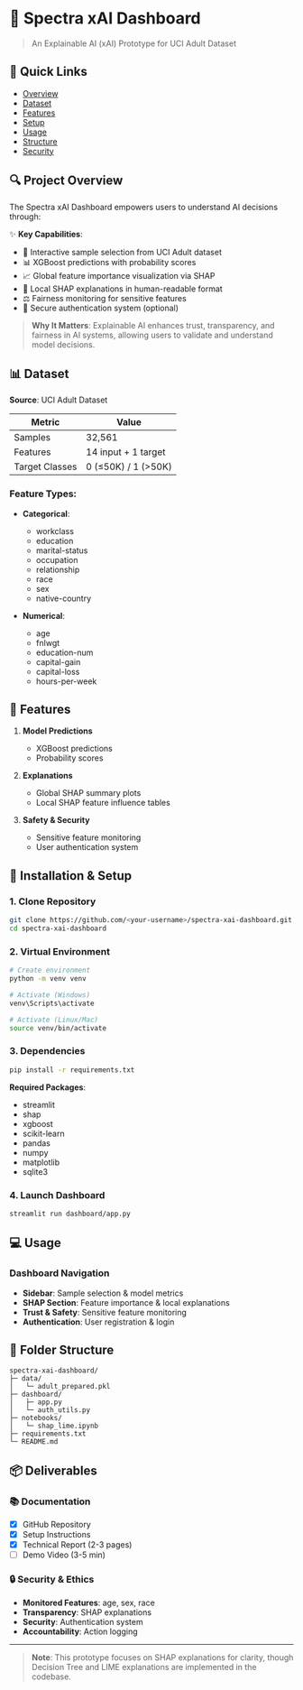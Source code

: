 # 🎯 Spectra xAI Dashboard

> An Explainable AI (xAI) Prototype for UCI Adult Dataset

## 📌 Quick Links
- [Overview](#-project-overview)
- [Dataset](#-dataset)
- [Features](#-features)
- [Setup](#-installation--setup)
- [Usage](#-usage)
- [Structure](#-folder-structure)
- [Security](#-security--ethics)

## 🔍 Project Overview

The Spectra xAI Dashboard empowers users to understand AI decisions through:

✨ **Key Capabilities**:
- 🔄 Interactive sample selection from UCI Adult dataset
- 📊 XGBoost predictions with probability scores
- 📈 Global feature importance visualization via SHAP
- 🎯 Local SHAP explanations in human-readable format
- ⚖️ Fairness monitoring for sensitive features
- 🔐 Secure authentication system (optional)

> **Why It Matters**: Explainable AI enhances trust, transparency, and fairness in AI systems, allowing users to validate and understand model decisions.

## 📊 Dataset

**Source**: UCI Adult Dataset

| Metric | Value |
|--------|--------|
| Samples | 32,561 |
| Features | 14 input + 1 target |
| Target Classes | 0 (≤50K) / 1 (>50K) |

### Feature Types:
- **Categorical**:
  - workclass
  - education
  - marital-status
  - occupation
  - relationship
  - race
  - sex
  - native-country

- **Numerical**:
  - age
  - fnlwgt
  - education-num
  - capital-gain
  - capital-loss
  - hours-per-week

## 🌟 Features

1. **Model Predictions**
   - XGBoost predictions
   - Probability scores
   
2. **Explanations**
   - Global SHAP summary plots
   - Local SHAP feature influence tables
   
3. **Safety & Security**
   - Sensitive feature monitoring
   - User authentication system

## 🚀 Installation & Setup

### 1. Clone Repository
```bash
git clone https://github.com/<your-username>/spectra-xai-dashboard.git
cd spectra-xai-dashboard
```

### 2. Virtual Environment
```bash
# Create environment
python -m venv venv

# Activate (Windows)
venv\Scripts\activate

# Activate (Linux/Mac)
source venv/bin/activate
```

### 3. Dependencies
```bash
pip install -r requirements.txt
```

**Required Packages**:
- streamlit
- shap
- xgboost
- scikit-learn
- pandas
- numpy
- matplotlib
- sqlite3

### 4. Launch Dashboard
```bash
streamlit run dashboard/app.py
```

## 💻 Usage

### Dashboard Navigation
- **Sidebar**: Sample selection & model metrics
- **SHAP Section**: Feature importance & local explanations
- **Trust & Safety**: Sensitive feature monitoring
- **Authentication**: User registration & login

## 📁 Folder Structure
```
spectra-xai-dashboard/
├─ data/
│   └─ adult_prepared.pkl
├─ dashboard/
│   ├─ app.py
│   └─ auth_utils.py
├─ notebooks/
│   └─ shap_lime.ipynb
├─ requirements.txt
└─ README.md
```

## 📦 Deliverables

### 📚 Documentation
- [x] GitHub Repository
- [x] Setup Instructions
- [x] Technical Report (2-3 pages)
- [ ] Demo Video (3-5 min)

### 🔒 Security & Ethics

- **Monitored Features**: age, sex, race
- **Transparency**: SHAP explanations
- **Security**: Authentication system
- **Accountability**: Action logging

---

> **Note**: This prototype focuses on SHAP explanations for clarity, though Decision Tree and LIME explanations are implemented in the codebase.
